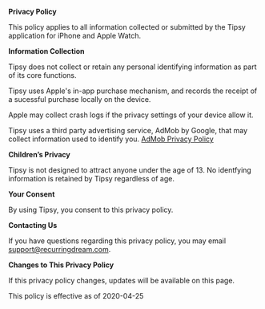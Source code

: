 **Privacy Policy**

This policy applies to all information collected or submitted by the Tipsy application for iPhone and Apple Watch.

**Information Collection**

Tipsy does not collect or retain any personal identifying information as part of its core functions. 

Tipsy uses Apple's in-app purchase mechanism, and records the receipt of a sucessful purchase locally on the device.

Apple may collect crash logs if the privacy settings of your device allow it.

Tipsy uses a third party advertising service, AdMob by Google, that may collect information used to identify you.
[AdMob Privacy Policy](https://support.google.com/admob/answer/6128543?hl=en)


**Children’s Privacy**

Tipsy is not designed to attract anyone under the age of 13. No identfying information is retained by Tipsy regardless of age.

**Your Consent**

By using Tipsy, you consent to this privacy policy.

**Contacting Us**

If you have questions regarding this privacy policy, you may email support@recurringdream.com. 

**Changes to This Privacy Policy**

If this privacy policy changes, updates will be available on this page. 

This policy is effective as of 2020-04-25
